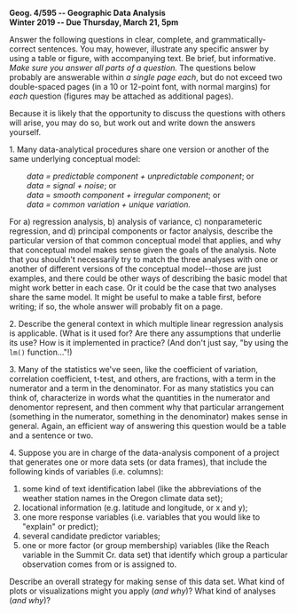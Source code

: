 **Geog. 4/595 --  Geographic Data Analysis**  
**Winter 2019 -- Due Thursday, March 21, 5pm**

Answer the following questions in clear, complete, and grammatically-correct sentences. You may, however, illustrate any specific answer by using a table or figure, with accompanying text. Be brief, but informative. *Make sure you answer all parts of a question.* The questions below probably are answerable within *a single page each*, but do not exceed two double-spaced pages (in a 10 or 12-point font, with normal margins) for *each* question (figures may be attached as additional pages). 

Because it is likely that the opportunity to discuss the questions with others will arise, you may do so, but work out and write down the answers yourself.

1.&nbsp;Many data-analytical procedures share one version or another of the same underlying conceptual model: 

&nbsp; &nbsp; &nbsp; &nbsp; *data = predictable component + unpredictable component*; or  
&nbsp; &nbsp; &nbsp; &nbsp; *data = signal + noise*; or   
&nbsp; &nbsp; &nbsp; &nbsp; *data* = *smooth component + irregular component*; or  
&nbsp; &nbsp; &nbsp; &nbsp; *data = common variation + unique variation.*

For a) regression analysis, b) analysis of variance, c) nonparameteric regression, and d) principal components or factor analysis, describe the particular version of that common conceptual model that applies, and why that conceptual model makes sense given the goals of the analysis.  Note that you shouldn't necessarily try to match the three analyses with one or another of different versions of the conceptual model--those are just examples, and there could be other ways of describing the basic model that might work better in each case.  Or it could be the case that two analyses share the same model.  It might be useful to make a table first, before writing; if so, the whole answer will probably fit on a page.

2.&nbsp;Describe the general context in which multiple linear regression analysis is applicable. (What is it used for? Are there any assumptions that underlie its use? How is it implemented in practice? (And don't just say, "by  using the `lm()` function..."!)

3.&nbsp;Many of the statistics we've seen, like the coefficient of variation, correlation coefficient, t-test, and others, are fractions, with a term in the numerator and a term in the denominator.  For as many statistics you can think of, characterize in words what the quantities in the numerator and denomentor represent, and then comment why that particular arrangement (something in the numerator, something in the denominator) makes sense in general.  Again, an efficient way of answering this question would be a table and a sentence or two.

4.&nbsp;Suppose you are in charge of the data-analysis component of a project that generates one or more data sets (or data frames), that include the following kinds of variables (i.e. columns):  

1. some kind of text identification label (like the abbreviations of the weather station names in the Oregon climate  data set);
1. locational information (e.g. latitude and longitude, or x and y);
2. one more response variables (i.e. variables that you would like to "explain" or predict); 
3. several candidate predictor variables;
4. one or more factor (or group membership) variables (like the Reach variable in the Summit Cr. data set) that identify which group a particular observation comes from or is assigned to.

Describe an overall strategy for making sense of this data set.  What kind of plots or visualizations might you apply (*and why*)?  What kind of analyses (*and why*)?
